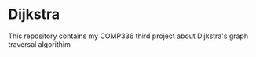 # Dijkstra
This repository contains my COMP336 third project about Dijkstra's graph traversal algorithim
